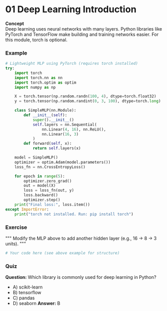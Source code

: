 # 01 Deep Learning Introduction

**Concept**  
Deep learning uses neural networks with many layers. Python libraries like PyTorch and TensorFlow make building and training networks easier. For this module, torch is optional.

### Example
```python
# Lightweight MLP using PyTorch (requires torch installed)
try:
    import torch
    import torch.nn as nn
    import torch.optim as optim
    import numpy as np

    X = torch.tensor(np.random.randn(100, 4), dtype=torch.float32)
    y = torch.tensor(np.random.randint(0, 3, 100), dtype=torch.long)

    class SimpleMLP(nn.Module):
        def __init__(self):
            super().__init__()
            self.layers = nn.Sequential(
                nn.Linear(4, 16), nn.ReLU(),
                nn.Linear(16, 3)
            )
        def forward(self, x):
            return self.layers(x)

    model = SimpleMLP()
    optimizer = optim.Adam(model.parameters())
    loss_fn = nn.CrossEntropyLoss()

    for epoch in range(5):
        optimizer.zero_grad()
        out = model(X)
        loss = loss_fn(out, y)
        loss.backward()
        optimizer.step()
    print("Final loss:", loss.item())
except ImportError:
    print("torch not installed. Run: pip install torch")
```

### Exercise
"""
Modify the MLP above to add another hidden layer (e.g., 16 → 8 → 3 units).
"""
```python
# Your code here (see above example for structure)
```

### Quiz
**Question:** Which library is commonly used for deep learning in Python?
- A) scikit-learn
- B) tensorflow
- C) pandas
- D) seaborn
**Answer:** B
